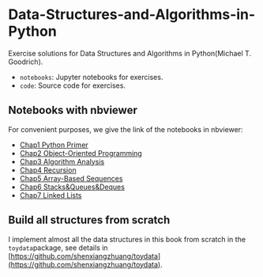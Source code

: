 # Data-Structures-and-Algorithms-in-Python

Exercise solutions for Data Structures and Algorithms in Python(Michael T. Goodrich).

- `notebooks`: Jupyter notebooks for exercises.
- `code`: Source code for exercises.

## Notebooks with nbviewer
For convenient purposes, we give the link of the notebooks in nbviewer:
- [Chap1 Python Primer](https://nbviewer.jupyter.org/github/shenxiangzhuang/Data-Structures-and-Algorithms-in-Python/blob/master/notebooks/Chap1%20Python%20Primer.ipynb)
- [Chap2 Object-Oriented Programming](https://nbviewer.jupyter.org/github/shenxiangzhuang/Data-Structures-and-Algorithms-in-Python/blob/master/notebooks/Chap2%20Object-Oriented%20Programming.ipynb)
- [Chap3 Algorithm Analysis](https://nbviewer.jupyter.org/github/shenxiangzhuang/Data-Structures-and-Algorithms-in-Python/blob/master/notebooks/Chap3%20Algorithm%20Analysis.ipynb)
- [Chap4 Recursion](https://nbviewer.jupyter.org/github/shenxiangzhuang/Data-Structures-and-Algorithms-in-Python/blob/master/notebooks/Chap4%20Recursion.ipynb)
- [Chap5 Array-Based Sequences](https://nbviewer.jupyter.org/github/shenxiangzhuang/Data-Structures-and-Algorithms-in-Python/blob/master/notebooks/Chap5%20Array-Based%20Sequences.ipynb)
- [Chap6 Stacks&Queues&Deques](https://nbviewer.jupyter.org/github/shenxiangzhuang/Data-Structures-and-Algorithms-in-Python/blob/master/notebooks/Chap6%20Stacks%26Queues%26Deques.ipynb)
- [Chap7 Linked Lists](https://nbviewer.jupyter.org/github/shenxiangzhuang/Data-Structures-and-Algorithms-in-Python/blob/master/notebooks/Chap7%20Linked%20Lists.ipynb)

## Build all structures from scratch
I implement almost all the data structures in this book from scratch in the `toydata`package,
see details in [https://github.com/shenxiangzhuang/toydata](https://github.com/shenxiangzhuang/toydata).
